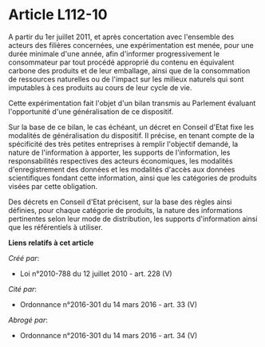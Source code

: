 # Article L112-10

A partir du 1er juillet 2011, et après concertation avec l'ensemble des acteurs des filières concernées, une expérimentation
est menée, pour une durée minimale d'une année, afin d'informer progressivement le consommateur par tout procédé approprié du
contenu en équivalent carbone des produits et de leur emballage, ainsi que de la consommation de ressources naturelles ou de
l'impact sur les milieux naturels qui sont imputables à ces produits au cours de leur cycle de vie.

Cette expérimentation fait l'objet d'un bilan transmis au Parlement évaluant l'opportunité d'une généralisation de ce
dispositif.

Sur la base de ce bilan, le cas échéant, un décret en Conseil d'Etat fixe les modalités de généralisation du dispositif. Il
précise, en tenant compte de la spécificité des très petites entreprises à remplir l'objectif demandé, la nature de
l'information à apporter, les supports de l'information, les responsabilités respectives des acteurs économiques, les
modalités d'enregistrement des données et les modalités d'accès aux données scientifiques fondant cette information, ainsi
que les catégories de produits visées par cette obligation.

Des décrets en Conseil d'Etat précisent, sur la base des règles ainsi définies, pour chaque catégorie de produits, la nature
des informations pertinentes selon leur mode de distribution, les supports d'information ainsi que les référentiels à
utiliser.

**Liens relatifs à cet article**

_Créé par_:

  - Loi n°2010-788 du 12 juillet 2010 - art. 228 (V)

_Cité par_:

  - Ordonnance n°2016-301 du 14 mars 2016 - art. 33 (V)

_Abrogé par_:

  - Ordonnance n°2016-301 du 14 mars 2016 - art. 34 (V)
